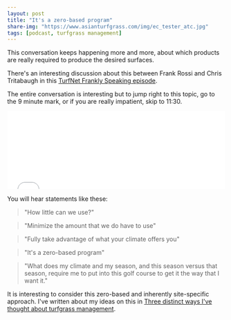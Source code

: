 ```yaml
---
layout: post
title: "It's a zero-based program"
share-img: "https://www.asianturfgrass.com/img/ec_tester_atc.jpg"
tags: [podcast, turfgrass management]
---
```


This conversation keeps happening more and more, about which products are really required to produce the desired surfaces.

There's an interesting discussion about this between Frank Rossi and Chris Tritabaugh in this [TurfNet Frankly Speaking episode](https://www.turfnet.com/podcasts/rossi/tritabaugh2/).

The entire conversation is interesting but to jump right to this topic, go to the 9 minute mark, or if you are really impatient, skip to 11:30.

<iframe width="100%" height="180px" src="//percolate.blogtalkradio.com/offsiteplayer?hostId=705817&episodeId=8971303" frameborder="0" allowfullscreen></iframe>

You will hear statements like these:

> "How little can we use?"

> "Minimize the amount that we do have to use"

> "Fully take advantage of what your climate offers you"

> "It's a zero-based program"

> "What does my climate and my season, and this season versus that season, require me to put into this golf course to get it the way that I want it."

It is interesting to consider this zero-based and inherently site-specific approach. I've written about my ideas on this in [Three distinct ways I've thought about turfgrass management](https://www.asianturfgrass.com/2017-09-13-three-ways-think-of-turfgrass-management/). 



